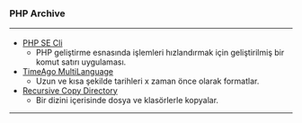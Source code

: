 ### PHP Archive<hr>

- [PHP SE Cli](php/CLICommand)
  - PHP geliştirme esnasında işlemleri hızlandırmak için geliştirilmiş bir komut satırı uygulaması.
- [TimeAgo MultiLanguage](php/Time%20Ago%20Multi%20Language)
  - Uzun ve kısa şekilde tarihleri x zaman önce olarak formatlar.
- [Recursive Copy Directory](php/Recursive%20Copy%20Directory)
  - Bir dizini içerisinde dosya ve klasörlerle kopyalar.
<hr>